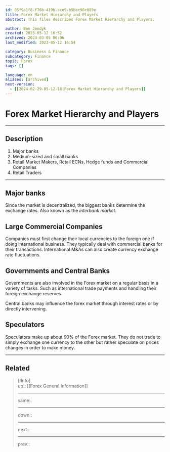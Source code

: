 ```yaml
---
id: 05f9a1f8-f76b-419b-ace9-b5bec98c089e
title: Forex Market Hierarchy and Players
abstract: This files describes Forex Market Hierarchy and Players.

author: Ben Jendyk
created: 2023-05-12 16:52
archived: 2024-03-05 06:06
last_modified: 2023-05-12 16:54

category: Business & Finance  
subcategory: Finance  
topic: Forex 
tags: []

language: en
aliases: [archived]
next-version:
  - [[2024-02-29-05-12-18|Forex Market Hierarchy and Players]]
---
```


# Forex Market Hierarchy and Players

---

## Description

1. Major banks
2. Medium-sized and small banks
3. Retail Market Makers, Retail ECNs, Hedge funds and Commercial Companies
4. Retail Traders

---

## Major banks

Since the market is decentralized, the biggest banks determine the exchange rates. Also known as the *interbank market*.

## Large Commercial Companies

Companies must first change their local currencies to the foreign one if doing international business. They typically deal with commercial banks for their transactions. International M&As can also create currency exchange rate fluctuations.

## Governments and Central Banks

Governments are also involved in the Forex market on a regular basis in a variety of tasks. Such as international trade payments and handling their foreign exchange reserves.

Central banks may influence the forex market through interest rates or by directly intervening.

## Speculators

Speculators make up about 90% of the Forex market. They do not trade to simply exchange one currency to the other but rather speculate on prices changes in order to make money.

---

## Related

> [!Info]  
> up:: [[Forex General Information]]
> - ---
> same::
> - ---
> down::
> - ---
> next::
> - ---
> prev::
